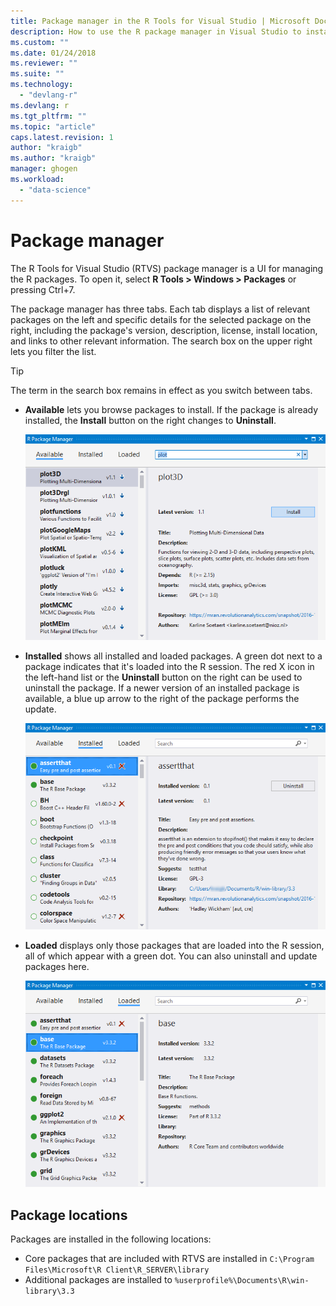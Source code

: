 ```yaml
---
title: Package manager in the R Tools for Visual Studio | Microsoft Docs
description: How to use the R package manager in Visual Studio to install and manager R packages.
ms.custom: ""
ms.date: 01/24/2018
ms.reviewer: ""
ms.suite: ""
ms.technology: 
  - "devlang-r"
ms.devlang: r
ms.tgt_pltfrm: ""
ms.topic: "article"
caps.latest.revision: 1
author: "kraigb"
ms.author: "kraigb"
manager: ghogen
ms.workload: 
  - "data-science"
---
```


# Package manager

The R Tools for Visual Studio (RTVS) package manager is a UI for managing the R packages. To open it, select **R Tools > Windows > Packages** or pressing Ctrl+7.

The package manager has three tabs. Each tab displays a list of relevant packages on the left and specific details for the selected package on the right, including the package's version, description, license, install location, and links to other relevant information. The search box on the upper right lets you filter the list.

> [!Tip]
> The term in the search box remains in effect as you switch between tabs.

- **Available** lets you browse packages to install. If the package is already installed, the **Install** button on the right changes to **Uninstall**.

    ![Available packages tab in the R Tools for Visual Studio package manager](media/package-manager-available.png)

- **Installed** shows all installed and loaded packages. A green dot next to a package indicates that it's loaded into the R session. The red X icon in the left-hand list or the **Uninstall** button on the right can be used to uninstall the package. If a newer version of an installed package is available, a blue up arrow to the right of the package performs the update.

    ![Installed packages tab in the R Tools for Visual Studio package manager](media/package-manager-installed.png)

- **Loaded** displays only those packages that are loaded into the R session, all of which appear with a green dot. You can also uninstall and update packages here.

    ![Loaded packages tab in the R Tools for Visual Studio package manager](media/package-manager-loaded.png)

## Package locations

Packages are installed in the following locations:

- Core packages that are included with RTVS are installed in `C:\Program Files\Microsoft\R Client\R_SERVER\library`
- Additional packages are installed to `%userprofile%\Documents\R\win-library\3.3`
